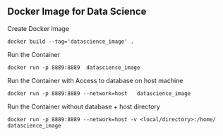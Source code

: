 Docker Image for Data Science
-----------------------

Create Docker Image
```
docker build --tag='datascience_image' .
```

Run the Container
```
docker run -p 8889:8889  datascience_image

```
Run the Container with Access to database on host machine
```
docker run -p 8889:8889 --network=host   datascience_image

```

Run the Container without database +  host directory
```
docker run -p 8889:8889 --network=host -v <local/directory>:/home/  datascience_image

```
